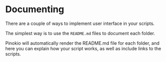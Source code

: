 # Documenting

There are a couple of ways to implement user interface in your scripts.

The simplest way is to use the `README.md` files to document each folder.

Pinokio will automatically render the README.md file for each folder, and here you can explain how your script works, as well as include links to the scripts.
